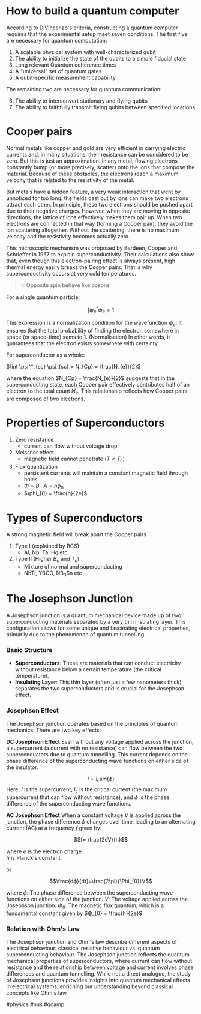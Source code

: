 # How to build a quantum computer
According to DiVincenzo's criteria, constructing a quantum computer requires that the experimental setup meet seven conditions. The first five are necessary for quantum computation:

1. A scalable physical system with well-characterized qubit
2. The ability to initialize the state of the qubits to a simple fiducial state
3. Long relevant Quantum coherence times
4. A "universal" set of quantum gates
5. A qubit-specific measurement capability

The remaining two are necessary for quantum communication:

6. The ability to interconvert stationary and flying qubits
7. The ability to faithfully transmit flying qubits between specified locations

# Cooper pairs
Normal metals like copper and gold are very efficient in carrying electric currents and, in many situations, their resistance can be considered to be zero. But this is just an approximation. In any metal, flowing electrons constantly bump (or more precisely, scatter) onto the ions that compose the material. Because of these obstacles, the electrons reach a maximum velocity that is related to the resistivity of the metal.

But metals have a hidden feature, a very weak interaction that went by unnoticed for too long: the fields cast out by ions can make two electrons attract each other. In principle, these two electrons should be pushed apart due to their negative charges. However, when they are moving in opposite directions, the lattice of ions effectively makes them pair up. When two electrons are connected in that way (forming a Cooper pair), they avoid the ion scattering altogether. Without the scattering, there is no maximum velocity and the resistivity becomes actually zero.

This microscopic mechanism was proposed by Bardeen, Cooper and Schrieffer in 1957 to explain superconductivity. Their calculations also show that, even though this electron-pairing effect is always present, high thermal energy easily breaks the Cooper pairs. That is why superconductivity occurs at very cold temperatures.

> 💡 Opposite spin behave like bosons

For a single quantum particle:

$$\int \psi^*_{e} \psi_{e} = 1$$

This expression is a normalization condition for the wavefunction $\psi_{e}$. It ensures that the total probability of finding the electron somewhere in space (or space-time) sums to 1. (Normalisation) In other words, it guarantees that the electron exists somewhere with certainty.

For superconductor as a whole:

$\int \psi^*_{sc} \psi_{sc} = N_{Cp} = \frac{N_{e}}{2}$

where the equation $N_{Cp} = \frac{N_{e}}{2}$​​ suggests that in the superconducting state, each Cooper pair effectively contributes half of an electron to the total count $N_{e}$. This relationship reflects how Cooper pairs are composed of two electrons.
# Properties of Superconductors
1. Zero resistance
	- current can flow without voltage drop
2. Meissner effect
	- magnetic field cannot penetrate ($T < T_{c}$)
3. Flux quantization
	- persistent currents will maintain a constant magnetic field through holes
	- $\Phi = B \cdot A = n\phi_{0}$
	- $\phi_{0} = \frac{h}{2e}$

# Types of Superconductors
A strong magnetic field will break apart the Cooper pairs

1. Type I (explained by BCS)
	- Al, Nb, Ta, Hg etc
2. Type II (Higher $B_{c}$ and $T_{c}$)
	- Mixture of normal and superconducting
	- NbTi, YBCO, NB<sub>3</sub>Sn etc

# The Josephson Junction
A Josephson junction is a quantum mechanical device made up of two superconducting materials separated by a very thin insulating layer. This configuration allows for some unique and fascinating electrical properties, primarily due to the phenomenon of quantum tunnelling. 
### Basic Structure

- **Superconductors**: These are materials that can conduct electricity without resistance below a certain temperature (the critical temperature).
- **Insulating Layer**: This thin layer (often just a few nanometers thick) separates the two superconductors and is crucial for the Josephson effect.

### Josephson Effect

The Josephson junction operates based on the principles of quantum mechanics. There are two key effects:

**DC Josephson Effect**
Even without any voltage applied across the junction, a supercurrent (a current with no resistance) can flow between the two superconductors due to quantum tunnelling. This current depends on the phase difference of the superconducting wave functions on either side of the insulator.

$$I=I_{c}sin⁡(ϕ)$$
Here, $I$ is the supercurrent, $I_{c}$​ is the critical current (the maximum supercurrent that can flow without resistance), and $ϕ$ is the phase difference of the superconducting wave functions.

**AC Josephson Effect**
When a constant voltage $V$ is applied across the junction, the phase difference $ϕ$ changes over time, leading to an alternating current (AC) at a frequency $f$ given by:

$$f= \frac{2eV}{h}$$

where 
$e$ is the electron charge  
$h$ is Planck's constant.

or

$$\frac{dϕ}{dt}​=\frac{2\pi}{\Phi_{0}}V$$

where 
$ϕ$: The phase difference between the superconducting wave functions on either side of the junction.
$V$: The voltage applied across the Josephson junction.
$Φ_{0}$​: The magnetic flux quantum, which is a fundamental constant given by $Φ_{0} = \frac{h}{2e}$​

### Relation with Ohm's Law
The Josephson junction and Ohm's law describe different aspects of electrical behaviour: classical resistive behaviour vs. quantum superconducting behaviour. The Josephson junction reflects the quantum mechanical properties of superconductors, where current can flow without resistance and the relationship between voltage and current involves phase differences and quantum tunnelling. While not a direct analogue, the study of Josephson junctions provides insights into quantum mechanical effects in electrical systems, enriching our understanding beyond classical concepts like Ohm's law.

#physics #nus #qcamp
